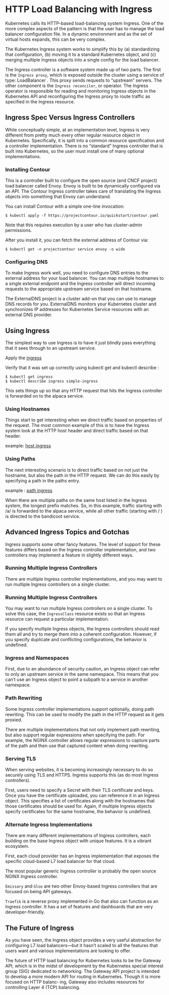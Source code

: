 # HTTP Load Balancing with Ingress

Kubernetes calls its HTTP-based load-balancing system Ingress. One of the more complex aspects of the pattern is that the user has to manage the load balancer configuration file. In a dynamic environment and as the set of virtual
hosts expands, this can be very complex.

The Kubernetes Ingress system works to simplify this by (a) standardizing that configuration, (b) moving it to a standard
Kubernetes object, and (c) merging multiple Ingress objects into a single config for the load balancer.

The Ingress controller is a software system made up of two parts. The first is the `Ingress proxy`, which is exposed outside the cluster using a service of type: LoadBalancer . This proxy sends requests to “upstream” servers. The other
component is the `Ingress reconciler`, or operator. The Ingress operator is responsible for reading and monitoring Ingress objects in the Kubernetes API and reconfiguring
the Ingress proxy to route traffic as specified in the Ingress resource.

## Ingress Spec Versus Ingress Controllers

While conceptually simple, at an implementation level, Ingress is very different from pretty much every other regular resource object in Kubernetes. Specifically, it is split into a common resource specification and a controller implementation. There is no “standard” Ingress controller that is built into Kubernetes, so the user must install one
of many optional implementations.

### Installing Contour

This is a controller built to configure the open source (and CNCF project) load balancer called Envoy. Envoy is built to be dynamically configured via an API. The Contour Ingress controller takes care of translating the Ingress objects into something that Envoy can understand.

You can install Contour with a simple one-line invocation:
```
$ kubectl apply -f https://projectcontour.io/quickstart/contour.yaml
```
Note that this requires execution by a user who has cluster-admin permissions.

After you install it, you can fetch the external address of Contour via:
```
$ kubectl get -n projectcontour service envoy -o wide
```

### Configuring DNS

To make Ingress work well, you need to configure DNS entries to the external address for your load balancer. You can map multiple hostnames to a single external endpoint and the Ingress controller will direct incoming requests to the appropriate upstream service based on that hostname.

The ExternalDNS project is a cluster add-on that you can use to manage DNS records for you. ExternalDNS monitors your Kubernetes cluster and synchronizes IP addresses for Kubernetes Service resources with an external DNS provider.


## Using Ingress

The simplest way to use Ingress is to have it just blindly pass everything that it sees through to an upstream service.

Apply the [ingress](./simple-ingress.yaml)

Verify that it was set up correctly using kubectl get and kubectl describe :
```
$ kubectl get ingress
$ kubectl describe ingress simple-ingress
```

This sets things up so that any HTTP request that hits the Ingress controller is forwarded on to the alpaca service.

### Using Hostnames

Things start to get interesting when we direct traffic based on properties of the request. The most common example of this is to have the Ingress system look at the
HTTP host header and direct traffic based on that header.

example: [host ingress](./host-ingress.yaml)

### Using Paths

The next interesting scenario is to direct traffic based on not just the hostname, but also the path in the HTTP request. We can do this easily by specifying a path in
the paths entry.

example : [path ingress](./path-ingress.yaml)

When there are multiple paths on the same host listed in the Ingress system, the longest prefix matches. So, in this example, traffic starting with /a/ is forwarded to
the alpaca service, while all other traffic (starting with / ) is directed to the bandicoot service.

## Advanced Ingress Topics and Gotchas

Ingress supports some other fancy features. The level of support for these features differs based on the Ingress controller implementation, and two controllers may implement a feature in slightly different ways.

### Running Multiple Ingress Controllers

There are multiple Ingress controller implementations, and you may want to run multiple Ingress controllers on a single cluster. 

### Running Multiple Ingress Controllers

You may want to run multiple Ingress controllers on a single cluster. To solve this case, the `IngressClass`
resource exists so that an Ingress resource can request a particular implementation.

If you specify multiple Ingress objects, the Ingress controllers should read them all and try to merge them into a coherent configuration. However, if you specify
duplicate and conflicting configurations, the behavior is undefined.

### Ingress and Namespaces

First, due to an abundance of security caution, an Ingress object can refer to only an upstream service
in the same namespace. This means that you can’t use an Ingress object to point a subpath to a service in another namespace.

### Path Rewriting

Some Ingress controller implementations support optionally, doing path rewriting. This can be used to modify the path in the HTTP request as it gets proxied.

There are multiple implementations that not only implement path rewriting, but also support regular expressions when specifying the path. For example, the NGINX controller allows regular expressions to capture parts of the path and then use that captured content when doing rewriting.

### Serving TLS

When serving websites, it is becoming increasingly necessary to do so securely using TLS and HTTPS. Ingress supports this (as do most Ingress controllers).

First, users need to specify a Secret with their TLS certificate and keys. Once you have the certificate uploaded, you can reference it in an Ingress object. This
specifies a list of certificates along with the hostnames that those certificates should be used for. Again, if multiple Ingress objects specify certificates for
the same hostname, the behavior is undefined.

### Alternate Ingress Implementations

There are many different implementations of Ingress controllers, each building on the base Ingress object with unique features. It is a vibrant ecosystem.

First, each cloud provider has an Ingress implementation that exposes the specific cloud-based L7 load balancer for that cloud.

The most popular generic Ingress controller is probably the open source NGINX Ingress controller.

`Emissary` and `Gloo` are two other Envoy-based Ingress controllers that are focused on being API gateways.

`Traefik` is a reverse proxy implemented in Go that also can function as an Ingress controller. It has a set of features and dashboards that are very developer-friendly.

## The Future of Ingress

As you have seen, the Ingress object provides a very useful abstraction for configuring L7 load balancers—but it hasn’t scaled to all the features that users want and
various implementations are looking to offer.

The future of HTTP load balancing for Kubernetes looks to be the Gateway API, which is in the midst of development by the Kubernetes special interest group (SIG)
dedicated to networking. The Gateway API project is intended to develop a more modern API for routing in Kubernetes. Though it is more focused on HTTP balanc‐
ing, Gateway also includes resources for controlling Layer 4 (TCP) balancing.